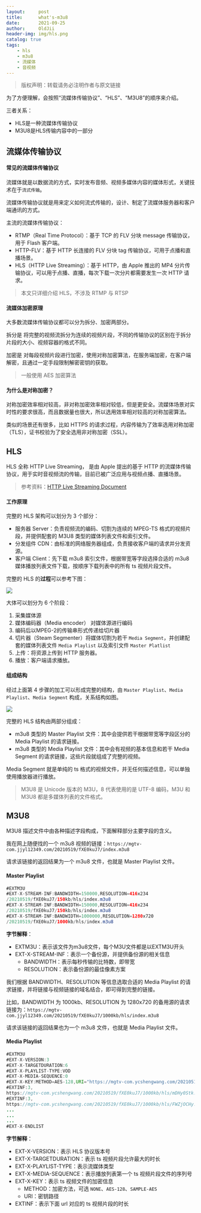 ```yaml
---
layout:     post
title:      what's-m3u8
date:       2021-09-25
author:     OldJii
header-img: img/hls.png
catalog: true
tags:
    - hls
    - m3u8
    - 流媒体
    - 音视频
---
```

> 版权声明：转载请务必注明作者与原文链接

为了方便理解，会按照“流媒体传输协议”、“HLS”、“M3U8”的顺序来介绍。

三者关系：
- HLS是一种流媒体传输协议
- M3U8是HLS传输内容中的一部分

## 流媒体传输协议

#### 常见的流媒体传输协议

流媒体就是以数据流的方式，实时发布音频、视频多媒体内容的媒体形式，关键技术在于`流式传输`。

流媒体传输协议就是用来定义如何流式传输的，设计、制定了流媒体服务器和客户端通讯的方式。

主流的流媒体传输协议：

- RTMP（Real Time Protocol）：基于 TCP 的 FLV 分块 message 传输协议，用于 Flash 客户端。
- HTTP-FLV：基于 HTTP 长连接的 FLV 分块 tag 传输协议，可用于点播和直播场景。
- HLS（HTTP Live Streaming）：基于 HTTP，由 Apple 推出的 MP4 分片传输协议，可以用于点播、直播，每次下载一次分片都需要发生一次 HTTP 请求。

> 本文只详细介绍 HLS，不涉及 RTMP 与 RTSP

#### 流媒体加密原理

大多数流媒体传输协议都可以分为拆分、加密两部分。

拆分是 将完整的视频流拆分为连续的视频片段，不同的传输协议的区别在于拆分片段的大小、视频容器的格式不同。

加密是 对每段视频片段进行加密，使用对称加密算法，在服务端加密，在客户端解密，且通过一定手段限制解密密钥的获取。

> 一般使用 AES 加密算法

#### 为什么是对称加密？

对称加密效率相对较高，非对称加密效率相对较低，但是更安全。流媒体场景对实时性的要求很高，而且数据量也很大，所以选用效率相对较高的对称加密算法。

类似的场景还有很多，比如 HTTPS 的请求过程，内容传输为了效率选用对称加密（TLS），证书校验为了安全选用非对称加密（SSL）。

## HLS

HLS 全称 HTTP Live Streaming， 是由 Apple 提出的基于 HTTP 的流媒体传输协议，用于实时音视频流的传输，目前已被广泛应用与视频点播、直播场景。

> 参考资料：[HTTP Live Streaming Document](https://developer.apple.com/library/archive/documentation/NetworkingInternet/Conceptual/StreamingMediaGuide/Introduction/Introduction.html#//apple_ref/doc/uid/TP40008332-CH1-SW1)

#### 工作原理

完整的 HLS 架构可以划分为 3 个部分：

- 服务器 Server：负责视频流的编码、切割为连续的 MPEG-TS 格式的视频片段，并提供配套的 M3U8 类型的媒体列表文件和索引文件。
- 分发组件 CDN：由标准的网络服务器组成，负责接收客户端的请求并分发资源。
- 客户端 Client：先下载 m3u8 索引文件，根据带宽等字段选择合适的 m3u8 媒体播放列表文件下载，按顺序下载列表中的所有 ts 视频片段文件。

完整的 HLS 的**过程**可以参考下图：

![](https://i.loli.net/2021/09/16/6Bp37ZFcPfqbAvy.png)

大体可以划分为 6 个阶段：

1. 采集媒体源
2. 媒体编码器（Media encoder） 对媒体源进行编码
3. 编码后以MPEG-2的传输串形式传递给切片器
4. 切片器（Steam Segmenter）将媒体切割为若干 `Media Segment`，并创建配套的媒体列表文件 `Media Playlist` 以及索引文件 `Master Platlist`
5. 上传：将资源上传到 HTTP 服务器。
6. 播放：客户端请求播放。

#### 组成结构

经过上面第 4 步骤的加工可以形成完整的结构，由 `Master Playlist`、`Media Playlist`、`Media Segment` 构成，关系结构如图。

![](https://i.loli.net/2021/09/16/F7fcQpGuyiNUYH8.png)

完整的 HLS 结构由两部分组成：
- m3u8 类型的 Master Playlist 文件：其中会提供若干根据带宽等字段区分的 Media Playlist 的请求链接。
- m3u8 类型的 Media Playlist 文件：其中会有视频的基本信息和若干 Media Segment 的请求链接，这些片段就组成了完整的视频。

Media Segment 就是单纯的 ts 格式的视频文件，并无任何描述信息，可以单独使用播放器进行播放。

> M3U8 是 Unicode 版本的 M3U，8 代表使用的是 UTF-8 编码，M3U 和 M3U8 都是多媒体列表的文件格式。

## M3U8

M3U8 描述文件中由各种描述字段构成，下面解释部分主要字段的含义。

我在网上随便找的一个 m3u8 视频的链接：`https://mgtv-com.jjyl12349.com/20210519/fXE0kuJ7/index.m3u8`

请求该链接的返回结果为一个 m3u8 文件，也就是 Master Playlist 文件。

#### Master Playlist

```java
#EXTM3U
#EXT-X-STREAM-INF:BANDWIDTH=150000,RESOLUTION=416x234
/20210519/fXE0kuJ7/150kb/hls/index.m3u8
#EXT-X-STREAM-INF:BANDWIDTH=150000,RESOLUTION=416x234
/20210519/fXE0kuJ7/150kb/hls/index.m3u8
#EXT-X-STREAM-INF:BANDWIDTH=1000000,RESOLUTION=1280x720
/20210519/fXE0kuJ7/1000kb/hls/index.m3u8
```

**字节解释**：

- EXTM3U：表示该文件为m3u8文件，每个M3U文件都是以EXTM3U开头
- EXT-X-STREAM-INF：表示一个备份源，并提供备份源的相关信息
	- BANDWIDTH：表示每秒传输的比特数，即带宽
	- RESOLUTION：表示备份源的最佳像素方案

我们根据 BANDWIDTH、RESOLUTION 等信息选取合适的 Media Playlist 的请求链接，并将链接与视频链接的域名结合，即可得到完整的链接。

比如，BANDWIDTH 为 1000kb、RESOLUTION 为 1280x720 的备用源的请求链接为：`https://mgtv-com.jjyl12349.com/20210519/fXE0kuJ7/1000kb/hls/index.m3u8`

请求该链接的返回结果也为一个 m3u8 文件，也就是 Media Playlist 文件。

#### Media Playlist

```java
#EXTM3U
#EXT-X-VERSION:3
#EXT-X-TARGETDURATION:6
#EXT-X-PLAYLIST-TYPE:VOD
#EXT-X-MEDIA-SEQUENCE:0
#EXT-X-KEY:METHOD=AES-128,URI="https://mgtv-com.ycshengwang.com/20210519/fXE0kuJ7/1000kb/hls/key.key"
#EXTINF:3,
https://mgtv-com.ycshengwang.com/20210519/fXE0kuJ7/1000kb/hls/mDHy0Stk.ts
#EXTINF:3,
https://mgtv-com.ycshengwang.com/20210519/fXE0kuJ7/1000kb/hls/FWZjOCHy.ts
...
...
...
#EXT-X-ENDLIST
```

**字节解释**：

- EXT-X-VERSION：表示 HLS 协议版本号
- EXT-X-TARGETDURATION：表示 ts 视频片段允许最大的时长
- EXT-X-PLAYLIST-TYPE：表示流媒体类型
- EXT-X-MEDIA-SEQUENCE：表示播放列表第一个 ts 视频片段文件的序列号
- EXT-X-KEY：表示 ts 视频文件的加密信息
	- METHOD：加密方法，可选 `NONE`、`AES-128`、`SAMPLE-AES`
	- URI：密钥路径
- EXTINF：表示下面 url 对应的 ts 视频片段的时长
